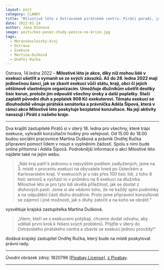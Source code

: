```yaml
---
layout: post
category: CLANKY
title: 'Milostivé léto v Ostravském pirátském centru: Piráti poradí, jak se zbavit exekucí jednou provždy!'
date: 2022-01-14
author: Jana Ožanová
image: posts/bez-penez-chudy-penize-ne-krize.jpg
tags:				
  - Moravskoslezský-kraj
  - Ostrava		
  - Exekuce			
  - Martina-Dušková
  - Ondřej-Ručka		
---
```


Ostrava, 14.ledna 2022 – **Milostivé léto je akce, díky níž mohou lidé v exekuci ušetřit a vymanit se ze svých závazků. Až do 28. ledna 2022 mají jedinečnou šanci, jak se zbavit exekucí vůči státu, kraji, obci či jejich většinově vlastněným organizacím. Umožňuje dlužníkům ušetřit desítky tisíc korun, protože jim odpouští všechny úroky a další poplatky. Stačí zaplatit původní dluh a poplatek 908 Kč exekutorovi. Tématu exekucí se dlouhodobě věnuje pirátská senátorka a právnička Adéla Šípová, která v rámci akce Milostivé léto poskytuje bezplatné konzultace. Na její aktivity navazují i Piráti z našeho kraje.**

<hr />

Dva krajští zastupitelé Pirátů si v úterý 18. ledna pro všechny, které trápí exekuce, vyhradili konzultační hodiny pro veřejnost. Od 15.00 do 18.00 budou sociální pracovnice Martina Dušková a právník Ondřej Ručka připraveni pomoct lidem v nouzi s vyplněním žádostí. Spolu s nimi bude online přítomna i Adéla Šípová. Podrobnější informace o akci Milostivé léto najdete také na jejím webu.

> „Náš kraj patří k jednomu s nejvyšším podílem zadlužených, jsme na 3. místě v procentu exekucí na obyvatele hned po Ústeckém a Karlovarském kraji. V exekucích je u nás přes 100 tisíc lidí, z toho 8 tisíc seniorů a vychází to v průměru na 6 exekucí na dlužníka. Milostivé léto je pro tyto lidi skvělá příležitost, jak se dostat z dluhových pastí. Jsme si ale vědomi toho, že ne každý splní podmínky a na odpuštění části dluhu dosáhne. Proto jsme připraveni konzultovat se zájemci i jiné možnosti, jak s dluhy zatočit a na koho se obrátit.“

vysvětluje krajská zastupitelka Martina Dušková.

> „Všem, kteří se s exekucemi potýkají, chceme dodat odvahu, aby udělali první krok k řešení svých problémů. Přijďte v úterý do Ostravského pirátského centra a zbavte se exekucí jednou provždy!“

dodává krajský zastupitel Ondřej Ručka, který bude na místě poskytovat právní rady.



---


Úvodní obrázek zdroj: 1820796 \[[Pixabay   License](https://pixabay.com/cs/service/license/)\],
[z Pixabay](https://pixabay.com/cs/illustrations/bez-pen%C4%9Bz-chud%C3%BD-pen%C3%ADze-ne-krize-2070384/).

- - -
